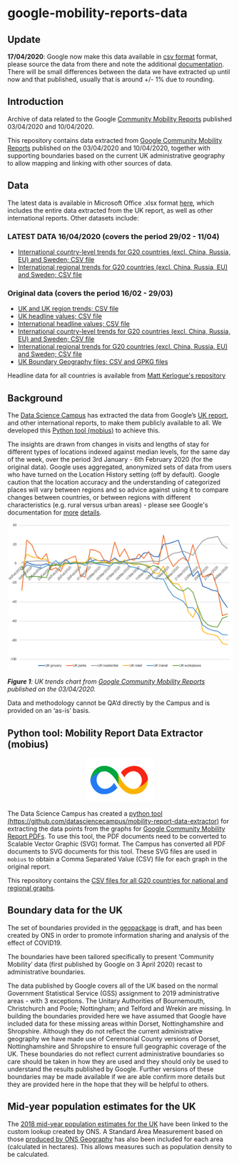 # google-mobility-reports-data

## Update

**17/04/2020**: Google now make this data available in [csv format](https://www.gstatic.com/covid19/mobility/Global_Mobility_Report.csv) format, please source the data from there and note the additional [documentation](https://www.google.com/covid19/mobility/data_documentation.html). There will be small differences between the data we have extracted up until now and that published, usually that is around +/- 1% due to rounding.  

## Introduction

Archive of data related to the Google [Community Mobility Reports](https://www.google.com/covid19/mobility/) published 03/04/2020 and 10/04/2020.

This repository contains data extracted from [Google Community Mobility Reports](https://www.google.com/covid19/mobility/) published on the 03/04/2020 and 10/04/2020, together with supporting boundaries based on the current UK administrative geography to allow mapping and linking with other sources of data. 

## Data

The latest data is available in Microsoft Office .xlsx format [here](https://github.com/datasciencecampus/google-mobility-reports-data/blob/master/google-mobility-profiles.xlsx?raw=true), which includes the entire data extracted from the UK report, as well as other international reports. Other datasets include:

### LATEST DATA 16/04/2020 (covers the period 29/02 - 11/04)
- [International country-level trends for G20 countries (excl. China, Russia, EU) and Sweden; CSV file](https://github.com/datasciencecampus/google-mobility-reports-data/blob/master/csvs/international_national_trends_G20_20200417.csv) 
- [International regional trends for G20 countries (excl. China, Russia, EU) and Sweden; CSV file](https://github.com/datasciencecampus/google-mobility-reports-data/blob/master/csvs/international_local_area_trends_G20_20200417.csv) 

### Original data (covers the period 16/02 - 29/03)
- [UK and UK region trends; CSV file](https://github.com/datasciencecampus/google-mobility-reports-data/blob/master/csvs/uk-all-trends.csv)
- [UK headline values; CSV file](https://github.com/datasciencecampus/google-mobility-reports-data/blob/master/csvs/uk-local-areas-percentage-falls.csv)
- [International headline values; CSV file](https://github.com/datasciencecampus/google-mobility-reports-data/blob/master/csvs/uk-international-percentage-falls.csv)
- [International country-level trends for G20 countries (excl. China, Russia, EU) and Sweden; CSV file](https://github.com/datasciencecampus/google-mobility-reports-data/blob/master/csvs/international_national_trends_G20_SE.csv) 
- [International regional trends for G20 countries (excl. China, Russia, EU) and Sweden; CSV file](https://github.com/datasciencecampus/google-mobility-reports-data/blob/master/csvs/international_local_area_trends_G20_SE.csv) 
- [UK Boundary Geography files; CSV and GPKG files](https://github.com/datasciencecampus/google-mobility-reports-data/tree/master/geography)

Headline data for all countries is available from [Matt Kerlogue's repository](https://github.com/mattkerlogue/google-covid-mobility-scrape)

## Background

The [Data Science Campus](https://datasciencecampus.ons.gov.uk/) has extracted the data from Google’s [UK report](https://www.google.com/covid19/mobility/), and other international reports, to make them publicly available to all. We developed this [Python tool (mobius)](https://github.com/datasciencecampus/mobility-report-data-extractor) to achieve this.

The insights are drawn from changes in visits and lengths of stay for different types of locations indexed against median levels, for the same day of the week, over the period 3rd January - 6th February 2020 (for the original data). Google uses aggregated, anonymized sets of data from users who have turned on the Location History setting (off by default). Google caution that the location accuracy and the understanding of categorized places will vary between regions and so advice against using it to compare changes between countries, or between regions with different characteristics (e.g. rural versus urban areas) - please see Google's documentation for [more](https://www.blog.google/technology/health/covid-19-community-mobility-reports) [details](https://www.gstatic.com/covid19/mobility/2020-03-29_GB_Mobility_Report_en.pdf). 

<p align="center">
    <img src="imgs/cht-uk-trends.png" alt="trend-chart">
</p>

_**Figure 1**: UK trends chart from [Google Community Mobility Reports](https://www.google.com/covid19/mobility/) published on the 03/04/2020._

Data and methodology cannot be QA’d directly by the Campus and is provided on an ‘as-is’ basis. 

## Python tool: Mobility Report Data Extractor (mobius)

<p align="center">
    <img src="imgs/logo.png" alt="Logo" height="100px">
</p>

The Data Science Campus has created a [python tool (https://github.com/datasciencecampus/mobility-report-data-extractor)](https://github.com/datasciencecampus/mobility-report-data-extractor) for extracting the data points from the graphs for [Google Community Mobility Report PDFs](https://www.google.com/covid19/mobility/). To use this tool, the PDF documents need to be converted to Scalable Vector Graphic (SVG) format. The Campus has converted all PDF documents to SVG documents for this tool. These SVG files are used in `mobius` to obtain a Comma Separated Value (CSV) file for each graph in the original report.

This repository contains the [CSV files for all G20 countries for national and regional graphs](https://github.com/datasciencecampus/google-mobility-reports-data/blob/master/csvs/).

## Boundary data for the UK
The set of boundaries provided in the [geopackage](https://github.com/datasciencecampus/google-mobility-reports-data/blob/master/geography/Google_Places_UK_Boundaries_BGC.gpkg) is draft, and has been created by ONS in order to promote information sharing and analysis of the effect of COVID19.

The boundaries have been tailored specifically to present ‘Community Mobility’ data (first published by Google on 3 April 2020) recast to administrative boundaries. 
  
The data published by Google covers all of the UK based on the normal Government Statistical  Service (GSS) assignment to 2019 administrative areas - with 3 exceptions. The Unitary Authorities of Bournemouth, Christchurch and Poole; Nottingham; and Telford and Wrekin are missing. In building the boundaries provided here we have assumed that Google have included data for these missing areas within Dorset, Nottinghamshire and Shropshire. Although they do not reflect the current administrative geography we have made use of Ceremonial County versions of Dorset, Nottinghamshire and Shropshire to ensure full geographic coverage of the UK. These boundaries do not reflect current administrative boundaries so care should be taken in how they are used and they should only be used to understand the results published by Google. Further versions of these boundaries may be made available if we are able confirm more details but they are provided here in the hope that they will be helpful to others. 


## Mid-year population estimates for the UK
The [2018 mid-year population estimates for the UK](https://www.ons.gov.uk/peoplepopulationandcommunity/populationandmigration/populationestimates/bulletins/annualmidyearpopulationestimates/mid2018) have been linked to the custom lookup created by ONS. A Standard Area Measurement based on those [produced by ONS Geography](https://geoportal.statistics.gov.uk/search?collection=Dataset&sort=name&tags=all(PRD_SAM) ) has also been included for each area (calculated in hectares). This allows measures such as population density to be calculated.  
